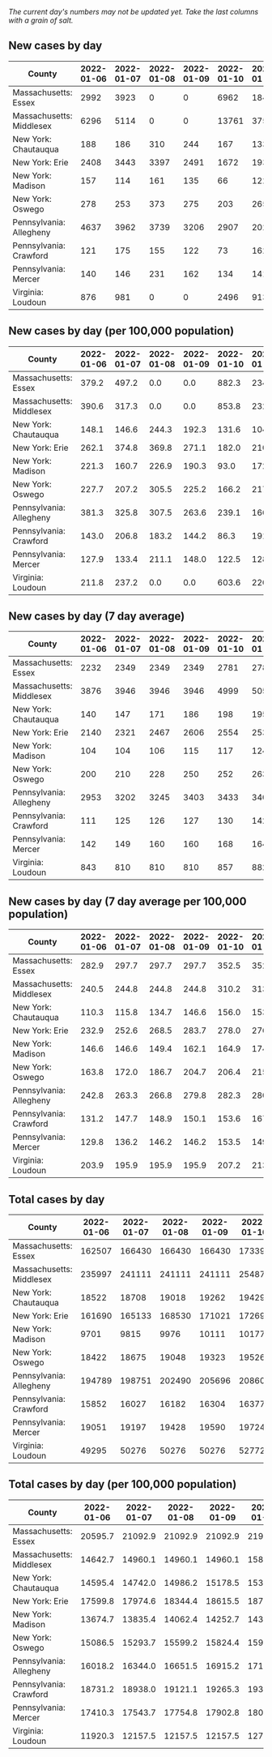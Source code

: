 _The current day's numbers may not be updated yet. Take the last columns with a grain of salt._
## New cases by day

| County | 2022-01-06 | 2022-01-07 | 2022-01-08 | 2022-01-09 | 2022-01-10 | 2022-01-11 | 2022-01-12 |
| --- | --- | --- | --- | --- | --- | --- | --- |
| Massachusetts: Essex | 2992 | 3923 | 0 | 0 | 6962 | 1848 | 2565 |
| Massachusetts: Middlesex | 6296 | 5114 | 0 | 0 | 13761 | 3751 | 5161 |
| New York: Chautauqua | 188 | 186 | 310 | 244 | 167 | 133 | 199 |
| New York: Erie | 2408 | 3443 | 3397 | 2491 | 1672 | 1931 | 2708 |
| New York: Madison | 157 | 114 | 161 | 135 | 66 | 122 | 113 |
| New York: Oswego | 278 | 253 | 373 | 275 | 203 | 265 | 211 |
| Pennsylvania: Allegheny | 4637 | 3962 | 3739 | 3206 | 2907 | 2022 | 4262 |
| Pennsylvania: Crawford | 121 | 175 | 155 | 122 | 73 | 162 | 184 |
| Pennsylvania: Mercer | 140 | 146 | 231 | 162 | 134 | 141 | 149 |
| Virginia: Loudoun | 876 | 981 | 0 | 0 | 2496 | 913 | 928 |

## New cases by day (per 100,000 population)

| County | 2022-01-06 | 2022-01-07 | 2022-01-08 | 2022-01-09 | 2022-01-10 | 2022-01-11 | 2022-01-12 |
| --- | --- | --- | --- | --- | --- | --- | --- |
| Massachusetts: Essex | 379.2 | 497.2 | 0.0 | 0.0 | 882.3 | 234.2 | 325.1 |
| Massachusetts: Middlesex | 390.6 | 317.3 | 0.0 | 0.0 | 853.8 | 232.7 | 320.2 |
| New York: Chautauqua | 148.1 | 146.6 | 244.3 | 192.3 | 131.6 | 104.8 | 156.8 |
| New York: Erie | 262.1 | 374.8 | 369.8 | 271.1 | 182.0 | 210.2 | 294.8 |
| New York: Madison | 221.3 | 160.7 | 226.9 | 190.3 | 93.0 | 172.0 | 159.3 |
| New York: Oswego | 227.7 | 207.2 | 305.5 | 225.2 | 166.2 | 217.0 | 172.8 |
| Pennsylvania: Allegheny | 381.3 | 325.8 | 307.5 | 263.6 | 239.1 | 166.3 | 350.5 |
| Pennsylvania: Crawford | 143.0 | 206.8 | 183.2 | 144.2 | 86.3 | 191.4 | 217.4 |
| Pennsylvania: Mercer | 127.9 | 133.4 | 211.1 | 148.0 | 122.5 | 128.9 | 136.2 |
| Virginia: Loudoun | 211.8 | 237.2 | 0.0 | 0.0 | 603.6 | 220.8 | 224.4 |

## New cases by day (7 day average)

| County | 2022-01-06 | 2022-01-07 | 2022-01-08 | 2022-01-09 | 2022-01-10 | 2022-01-11 | 2022-01-12 |
| --- | --- | --- | --- | --- | --- | --- | --- |
| Massachusetts: Essex | 2232 | 2349 | 2349 | 2349 | 2781 | 2782 | 2613 |
| Massachusetts: Middlesex | 3876 | 3946 | 3946 | 3946 | 4999 | 5052 | 4869 |
| New York: Chautauqua | 140 | 147 | 171 | 186 | 198 | 195 | 204 |
| New York: Erie | 2140 | 2321 | 2467 | 2606 | 2554 | 2539 | 2579 |
| New York: Madison | 104 | 104 | 106 | 115 | 117 | 124 | 124 |
| New York: Oswego | 200 | 210 | 228 | 250 | 252 | 263 | 265 |
| Pennsylvania: Allegheny | 2953 | 3202 | 3245 | 3403 | 3433 | 3409 | 3534 |
| Pennsylvania: Crawford | 111 | 125 | 126 | 127 | 130 | 142 | 142 |
| Pennsylvania: Mercer | 142 | 149 | 160 | 160 | 168 | 164 | 158 |
| Virginia: Loudoun | 843 | 810 | 810 | 810 | 857 | 882 | 885 |

## New cases by day (7 day average per 100,000 population)

| County | 2022-01-06 | 2022-01-07 | 2022-01-08 | 2022-01-09 | 2022-01-10 | 2022-01-11 | 2022-01-12 |
| --- | --- | --- | --- | --- | --- | --- | --- |
| Massachusetts: Essex | 282.9 | 297.7 | 297.7 | 297.7 | 352.5 | 352.6 | 331.2 |
| Massachusetts: Middlesex | 240.5 | 244.8 | 244.8 | 244.8 | 310.2 | 313.5 | 302.1 |
| New York: Chautauqua | 110.3 | 115.8 | 134.7 | 146.6 | 156.0 | 153.7 | 160.8 |
| New York: Erie | 232.9 | 252.6 | 268.5 | 283.7 | 278.0 | 276.4 | 280.7 |
| New York: Madison | 146.6 | 146.6 | 149.4 | 162.1 | 164.9 | 174.8 | 174.8 |
| New York: Oswego | 163.8 | 172.0 | 186.7 | 204.7 | 206.4 | 215.4 | 217.0 |
| Pennsylvania: Allegheny | 242.8 | 263.3 | 266.8 | 279.8 | 282.3 | 280.3 | 290.6 |
| Pennsylvania: Crawford | 131.2 | 147.7 | 148.9 | 150.1 | 153.6 | 167.8 | 167.8 |
| Pennsylvania: Mercer | 129.8 | 136.2 | 146.2 | 146.2 | 153.5 | 149.9 | 144.4 |
| Virginia: Loudoun | 203.9 | 195.9 | 195.9 | 195.9 | 207.2 | 213.3 | 214.0 |

## Total cases by day

| County | 2022-01-06 | 2022-01-07 | 2022-01-08 | 2022-01-09 | 2022-01-10 | 2022-01-11 | 2022-01-12 |
| --- | --- | --- | --- | --- | --- | --- | --- |
| Massachusetts: Essex | 162507 | 166430 | 166430 | 166430 | 173392 | 175240 | 177805 |
| Massachusetts: Middlesex | 235997 | 241111 | 241111 | 241111 | 254872 | 258623 | 263784 |
| New York: Chautauqua | 18522 | 18708 | 19018 | 19262 | 19429 | 19562 | 19761 |
| New York: Erie | 161690 | 165133 | 168530 | 171021 | 172693 | 174624 | 177332 |
| New York: Madison | 9701 | 9815 | 9976 | 10111 | 10177 | 10299 | 10412 |
| New York: Oswego | 18422 | 18675 | 19048 | 19323 | 19526 | 19791 | 20002 |
| Pennsylvania: Allegheny | 194789 | 198751 | 202490 | 205696 | 208603 | 210625 | 214887 |
| Pennsylvania: Crawford | 15852 | 16027 | 16182 | 16304 | 16377 | 16539 | 16723 |
| Pennsylvania: Mercer | 19051 | 19197 | 19428 | 19590 | 19724 | 19865 | 20014 |
| Virginia: Loudoun | 49295 | 50276 | 50276 | 50276 | 52772 | 53685 | 54613 |

## Total cases by day (per 100,000 population)

| County | 2022-01-06 | 2022-01-07 | 2022-01-08 | 2022-01-09 | 2022-01-10 | 2022-01-11 | 2022-01-12 |
| --- | --- | --- | --- | --- | --- | --- | --- |
| Massachusetts: Essex | 20595.7 | 21092.9 | 21092.9 | 21092.9 | 21975.2 | 22209.4 | 22534.5 |
| Massachusetts: Middlesex | 14642.7 | 14960.1 | 14960.1 | 14960.1 | 15813.9 | 16046.6 | 16366.8 |
| New York: Chautauqua | 14595.4 | 14742.0 | 14986.2 | 15178.5 | 15310.1 | 15414.9 | 15571.7 |
| New York: Erie | 17599.8 | 17974.6 | 18344.4 | 18615.5 | 18797.5 | 19007.7 | 19302.5 |
| New York: Madison | 13674.7 | 13835.4 | 14062.4 | 14252.7 | 14345.7 | 14517.7 | 14677.0 |
| New York: Oswego | 15086.5 | 15293.7 | 15599.2 | 15824.4 | 15990.6 | 16207.7 | 16380.4 |
| Pennsylvania: Allegheny | 16018.2 | 16344.0 | 16651.5 | 16915.2 | 17154.2 | 17320.5 | 17671.0 |
| Pennsylvania: Crawford | 18731.2 | 18938.0 | 19121.1 | 19265.3 | 19351.5 | 19542.9 | 19760.4 |
| Pennsylvania: Mercer | 17410.3 | 17543.7 | 17754.8 | 17902.8 | 18025.3 | 18154.2 | 18290.3 |
| Virginia: Loudoun | 11920.3 | 12157.5 | 12157.5 | 12157.5 | 12761.1 | 12981.8 | 13206.3 |
